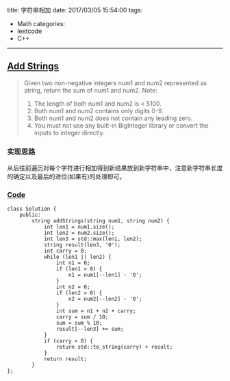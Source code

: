 title: 字符串相加
date: 2017/03/05 15:54:00
tags:
- Math
categories:
- leetcode
- C++

---
## [Add Strings](https://leetcode.com/problems/add-strings/)
> Given two non-negative integers num1 and num2 represented as string, return the sum of num1 and num2.
> Note:
> 1. The length of both num1 and num2 is < 5100.
> 2. Both num1 and num2 contains only digits 0-9.
> 3. Both num1 and num2 does not contain any leading zero.
> 4. You must not use any built-in BigInteger library or convert the inputs to integer directly.

### 实现思路
从后往前遍历对每个字符进行相加得到新结果放到新字符串中，注意新字符串长度的确定以及最后的进位(如果有)的处理即可。

### [Code](https://github.com/Finalcheat/leetcode/blob/master/src/Add-Strings.cpp)
```
class Solution {
    public:
        string addStrings(string num1, string num2) {
            int len1 = num1.size();
            int len2 = num2.size();
            int len3 = std::max(len1, len2);
            string result(len3, '0');
            int carry = 0;
            while (len1 || len2) {
                int n1 = 0;
                if (len1 > 0) {
                    n1 = num1[--len1] - '0';
                }
                int n2 = 0;
                if (len2 > 0) {
                    n2 = num2[--len2] - '0';
                }
                int sum = n1 + n2 + carry;
                carry = sum / 10;
                sum = sum % 10;
                result[--len3] += sum;
            }
            if (carry > 0) {
                return std::to_string(carry) + result;
            }
            return result;
        }
};
```
